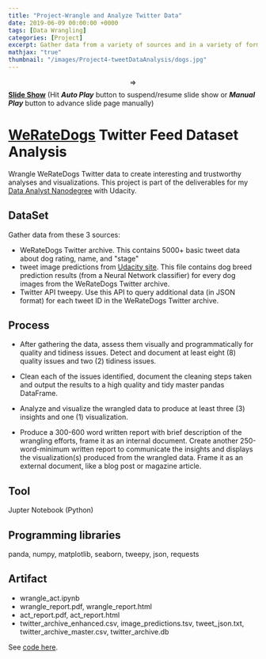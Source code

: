```yaml
---
title: "Project-Wrangle and Analyze Twitter Data"
date: 2019-06-09 00:00:00 +0000
tags: [Data Wrangling]
categories: [Project]
excerpt: Gather data from a variety of sources and in a variety of formats, assess its quality and tidiness, then clean it. Showcase data wrangling results through analyses and visualizations.
mathjax: "true"
thumbnail: "/images/Project4-tweetDataAnalysis/dogs.jpg"
---
```


$$\Rightarrow$$ <a href="\images\Project4-tweetDataAnalysis\wrangle_act_report.slides.html" target="_blank"><b>Slide Show</b></a> (Hit _**Auto Play**_ button to suspend/resume slide show or _**Manual Play**_ button to advance slide page manually)

# [WeRateDogs](https://en.wikipedia.org/wiki/WeRateDogs) Twitter Feed Dataset Analysis
Wrangle WeRateDogs Twitter data to create interesting and trustworthy analyses and visualizations. This project is part of the deliverables for my [Data Analyst Nanodegree](https://www.udacity.com/course/data-analyst-nanodegree--nd002) with Udacity.

## DataSet
Gather data from these 3 sources:
-  WeRateDogs Twitter archive. This contains 5000+ basic tweet data about dog rating, name, and "stage"
-  tweet image predictions from [Udacity site](https://d17h27t6h515a5.cloudfront.net/topher/2017/August/599fd2ad_image-predictions/image-predictions.tsv). This file contains dog breed prediction results (from a Neural Network classifier) for every dog images from the WeRateDogs Twitter archive.
-  Twitter API tweepy. Use this API to query additional data (in JSON format) for each tweet ID in the WeRateDogs Twitter archive.

## Process
-  After gathering the data, assess them visually and programmatically for quality and tidiness issues. Detect and document at least eight (8) quality issues and two (2) tidiness issues.

-  Clean each of the issues identified, document the cleaning steps taken and output the results to a high quality and tidy master pandas DataFrame.

-  Analyze and visualize the wrangled data to produce at least three (3) insights and one (1) visualization.

-  Produce a 300-600 word written report with brief description of the wrangling efforts, frame it as an internal document. Create another 250-word-minimum written report to communicate the insights and displays the visualization(s) produced from the wrangled data. Frame it as an external document, like a blog post or magazine article.

## Tool
Jupter Notebook (Python)

## Programming libraries
panda, numpy, matplotlib, seaborn, tweepy, json, requests

## Artifact
-  wrangle_act.ipynb
-  wrangle_report.pdf, wrangle_report.html
-  act_report.pdf, act_report.html
-  twitter_archive_enhanced.csv, image_predictions.tsv, tweet_json.txt, twitter_archive_master.csv, twitter_archive.db

See [code here](https://github.com/atan4583/dand-project-portfolio).
